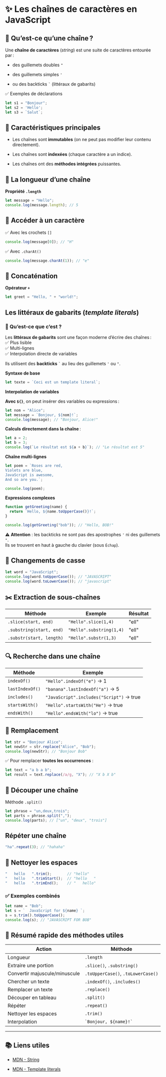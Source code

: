 # ✨ Les chaînes de caractères en JavaScript

## 📖 Qu’est-ce qu’une chaîne ?

Une **chaîne de caractères** (*string*) est une suite de caractères entourée par :

- des guillemets doubles `"`

- des guillemets simples `'`

- ou des backticks `` ` `` (littéraux de gabarits)

✅ Exemples de déclarations

```js
let s1 = "Bonjour";
let s2 = 'Hello';
let s3 = `Salut`;
```

## 📝 Caractéristiques principales

- Les chaînes sont **immutables** (on ne peut pas modifier leur contenu directement).

- Les chaînes sont **indexées** (chaque caractère a un indice).

- Les chaînes ont des **méthodes intégrées** puissantes.

## 🔢 La longueur d’une chaîne

**Propriété `.length`**

```js
let message = "Hello";
console.log(message.length); // 5
```

## 🧩 Accéder à un caractère

✅ Avec les crochets `[]`

```js
console.log(message[0]); // "H"
```

✅ Avec `.charAt()`

```js
console.log(message.charAt(1)); // "e"
```

## 🔡 Concaténation

**Opérateur `+`**

```js
let greet = "Hello, " + "world!";
```



## Les littéraux de gabarits (*template literals*)

### 📖 Qu’est-ce que c’est ?

Les **littéraux de gabarits** sont une façon moderne d’écrire des chaînes :  
✅ Plus lisible  
✅ Multi-lignes  
✅ Interpolation directe de variables

Ils utilisent des **backticks** `` ` `` au lieu des guillemets `'` ou `"`.

**Syntaxe de base**

```js
let texte = `Ceci est un template literal`;
```

**Interpolation de variables**

**Avec `${}`**, on peut insérer des variables ou expressions :

```js
let nom = "Alice";
let message = `Bonjour, ${nom}!`;
console.log(message); // "Bonjour, Alice!"
```

**Calculs directement dans la chaîne** :

```js
let a = 2;
let b = 3;
console.log(`Le résultat est ${a + b}`); // "Le résultat est 5"
```

**Chaîne multi-lignes**

```js
let poem = `Roses are red,
Violets are blue,
JavaScript is awesome,
And so are you.`;

console.log(poem);
```

**Expressions complexes**

```js
function getGreeting(name) {
  return `Hello, ${name.toUpperCase()}!`;
}

console.log(getGreeting("bob")); // "Hello, BOB!"
```

⚠ **Attention** : les backticks ne sont pas des apostrophes `'` ni des guillemets `"`.  
Ils se trouvent en haut à gauche du clavier (sous `Échap`).



## 🔄 Changements de casse

```js
let word = "JavaScript";
console.log(word.toUpperCase()); // "JAVASCRIPT"
console.log(word.toLowerCase()); // "javascript"
```

## ✂️ Extraction de sous-chaînes

| Méthode                  | Exemple                  | Résultat |
| ------------------------ | ------------------------ | -------- |
| `.slice(start, end)`     | `"Hello".slice(1,4)`     | "ell"    |
| `.substring(start, end)` | `"Hello".substring(1,4)` | "ell"    |
| `.substr(start, length)` | `"Hello".substr(1,3)`    | "ell"    |

## 

## 🔍 Recherche dans une chaîne

| Méthode         | Exemple                                  |
| --------------- | ---------------------------------------- |
| `indexOf()`     | `"Hello".indexOf("e")` → 1               |
| `lastIndexOf()` | `"banana".lastIndexOf("a")` → 5          |
| `includes()`    | `"JavaScript".includes("Script")` → true |
| `startsWith()`  | `"Hello".startsWith("He")` → true        |
| `endsWith()`    | `"Hello".endsWith("lo")` → true          |



## 🔄 Remplacement

```js
let str = "Bonjour Alice";
let newStr = str.replace("Alice", "Bob");
console.log(newStr); // "Bonjour Bob"
```

✅ Pour remplacer **toutes les occurrences** :

```js
let text = "a b a b";
let result = text.replace(/a/g, "X"); // "X b X b"
```



## 🧩 Découper une chaîne

Méthode `.split()`

```js
let phrase = "un,deux,trois";
let parts = phrase.split(",");
console.log(parts); // ["un", "deux", "trois"]
```



## Répéter une chaîne

```js
"ha".repeat(3); // "hahaha"
```



## 🧹 Nettoyer les espaces

```js
"   hello   ".trim();       // "hello"
"   hello   ".trimStart();  // "hello   "
"   hello   ".trimEnd();    // "   hello"
```



### ✅ Exemples combinés

```js
let name = "Bob";
let s = `  JavaScript for ${name} `;
s = s.trim().toUpperCase();
console.log(s); // "JAVASCRIPT FOR BOB"
```



## 📝 Résumé rapide des méthodes utiles

| Action                        | Méthode                            |
| ----------------------------- | ---------------------------------- |
| Longueur                      | `.length`                          |
| Extraire une portion          | `.slice()`, `.substring()`         |
| Convertir majuscule/minuscule | `.toUpperCase()`, `.toLowerCase()` |
| Chercher un texte             | `.indexOf()`, `.includes()`        |
| Remplacer un texte            | `.replace()`                       |
| Découper en tableau           | `.split()`                         |
| Répéter                       | `.repeat()`                        |
| Nettoyer les espaces          | `.trim()`                          |
| Interpolation                 | `` `Bonjour, ${name}!` ``          |

---

## 📚 Liens utiles

- [MDN - String](https://developer.mozilla.org/fr/docs/Web/JavaScript/Reference/Global_Objects/String)

- [MDN - Template literals](https://developer.mozilla.org/fr/docs/Web/JavaScript/Reference/Template_literals)


